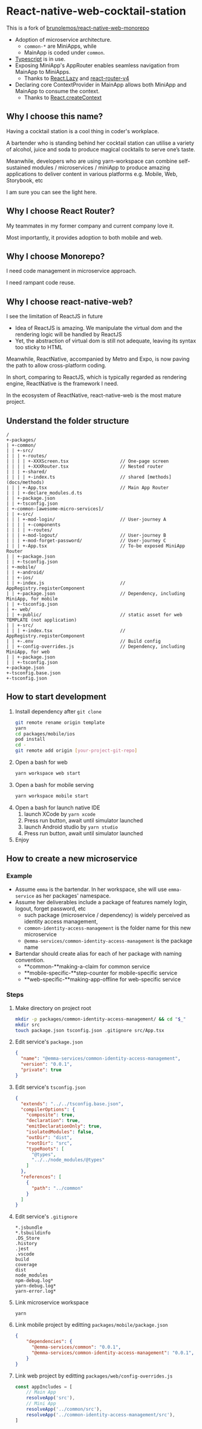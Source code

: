 # React-native-web-cocktail-station
This is a fork of [brunolemos/react-native-web-monorepo](https://github.com/brunolemos/react-native-web-monorepo)
- Adoption of microservice architecture. 
    - `common-*` are MiniApps, while
    - MainApp is coded under `common`.
- [Typescript](https://www.typescriptlang.org/docs/handbook/react-&-webpack.html) is in use.
- Exposing MiniApp's AppRouter enables seamless navigation from MainApp to MiniApps. 
    - Thanks to [React.Lazy](https://reactjs.org/docs/code-splitting.html) and [react-router-v4](https://reacttraining.com/react-router/)
- Declaring core ContextProvider in MainApp allows both MiniApp and MainApp to consume the context.
    - Thanks to [React.createContext](https://reactjs.org/docs/context.html#when-to-use-context)

## Why I choose this name?
Having a cocktail station is a cool thing in coder's workplace.

A bartender who is standing behind her cocktail station can utilise a variety of alcohol, juice and soda to produce magical cocktails to serve one’s taste.

Meanwhile, developers who are using yarn-workspace can combine self-sustained modules / microservices / miniApp to produce amazing applications to deliver content in various platforms e.g. Mobile, Web, Storybook, etc

I am sure you can see the light here.

## Why I choose React Router?
My teammates in my former company and current company love it.

Most importantly, it provides adoption to both mobile and web.

## Why I choose Monorepo?
I need code management in microservice approach.

I need rampant code reuse.

## Why I choose react-native-web?
I see the limitation of ReactJS in future
- Idea of ReactJS is amazing. We manipulate the virtual dom and the rendering logic will be handled by ReactJS
- Yet, the abstraction of virtual dom is still not adequate, leaving its syntax too sticky to HTML

Meanwhile, ReactNative, accompanied by Metro and Expo, is now paving the path to allow cross-platform coding.

In short, comparing to ReactJS, which is typically regarded as rendering engine, ReactNative is the framework I need.

In the ecosystem of ReactNative, react-native-web is the most mature project.

## Understand the folder structure
```
/
+-packages/
| +-common/
| | +-src/
| | | +-routes/
| | | | +-XXXScreen.tsx                   // One-page screen
| | | | +-XXXRouter.tsx                   // Nested router
| | | +-shared/
| | | | +-index.ts                        // shared [methods](docs/methods) 
| | | +-App.tsx                           // Main App Router
| | | +-declare_modules.d.ts
| | +-package.json
| | +-tsconfig.json
| +-common-[awesome-micro-services]/
| | +-src/
| | | +-mod-login/                        // User-journey A
| | | | +-components
| | | | +-routes/
| | | +-mod-logout/                       // User-journey B
| | | +-mod-forget-password/              // User-journey C
| | | +-App.tsx                           // To-be exposed MiniApp Router
| | +-package.json
| | +-tsconfig.json
| +-mobile/
| | +-android/
| | +-ios/
| | +-index.js                            // AppRegistry.registerComponent
| | +-package.json                        // Dependency, including MiniApp, for mobile
| | +-tsconfig.json
| +- web/
| | +-public/                             // static asset for web TEMPLATE (not application)
| | +-src/
| | | +-index.tsx                         // AppRegistry.registerComponent
| | +-.env                                // Build config
| | +-config-overrides.js                 // Dependency, including MiniApp, for web
| | +-package.json
| | +-tsconfig.json
+-package.json
+-tsconfig.base.json
+-tsconfig.json
```

## How to start development
1. Install dependency after `git clone`
    ```sh
    git remote rename origin template
    yarn
    cd packages/mobile/ios
    pod install
    cd -
    git remote add origin [your-project-git-repo]
    ```
2. Open a bash for web
    ```sh
    yarn workspace web start
    ```
3. Open a bash for mobile serving
    ```sh
    yarn workspace mobile start
    ```
4. Open a bash for launch native IDE
    1. launch XCode by `yarn xcode`
    2. Press run button, await until simulator launched
    3. launch Android studio by `yarn studio`
    4. Press run button, await until simulator launched
5. Enjoy

## How to create a new microservice 
### Example
- Assume `emma` is the bartendar. In her workspace, she will use `emma-service` as her packages' namespace.
- Assume her deliverables include a package of features namely login, logout, forget password, etc
    - such package (microservice / dependency) is widely perceived as identity access management, 
    - `common-identity-access-management` is the folder name for this new microservice
    - `@emma-services/common-identity-access-management` is the package name
- Bartendar should create alias for each of her package with naming convention.
    -  **common-**making-a-claim for common service
    -  **mobile-specific-**step-counter for mobile-specific service
    -  **web-specific-**making-app-offline for web-specific service
    
### Steps
1. Make directory on project root
    ```sh
    mkdir -p packages/common-identity-access-management/ && cd "$_"
    mkdir src
    touch package.json tsconfig.json .gitignore src/App.tsx
    ```
2. Edit service's `package.json`
    ```json
    {
      "name": "@emma-services/common-identity-access-management",
      "version": "0.0.1",
      "private": true
    }
    ```
3. Edit service's `tsconfig.json`
    ```json
    {
      "extends": "../../tsconfig.base.json",
      "compilerOptions": {
        "composite": true,
        "declaration": true,
        "emitDeclarationOnly": true,
        "isolatedModules": false,
        "outDir": "dist",
        "rootDir": "src",
        "typeRoots": [
          "@types",
          "../../node_modules/@types"
        ]
      },
      "references": [
        {
          "path": "../common"
        }
      ]
    }
    ```
4. Edit service's `.gitignore`
    ```
    *.jsbundle
    *.tsbuildinfo
    .DS_Store
    .history
    .jest
    .vscode
    build
    coverage
    dist
    node_modules
    npm-debug.log*
    yarn-debug.log*
    yarn-error.log* 
    ```
5. Link microservice workspace
    ```
    yarn
    ```
6. Link mobile project by editting `packages/mobile/package.json`
    ```json
    {
        "dependencies": {
          "@emma-services/common": "0.0.1",
          "@emma-services/common-identity-access-management": "0.0.1",
        }
    }
    ```
7. Link web project by editting `packages/web/config-overrides.js`
    ```js
    const appIncludes = [
        // Main App
        resolveApp('src'),
        // Mini App
        resolveApp('../common/src'),
        resolveApp('../common-identity-access-management/src'),
    ]
    ```
